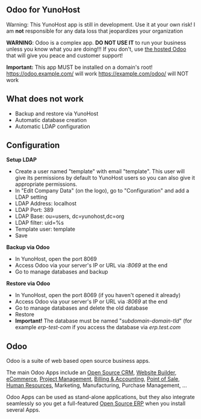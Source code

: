 Odoo for YunoHost
----------------------------
Warning: This YunoHost app is still in development. Use it at your own risk! I am **not** responsible for any data loss that jeopardizes your organization


**WARNING**: Odoo is a complex app. **DO NOT USE IT** to run your business unless you know what you are doing!!! If you don't, use <a href="https://www.odoo.com/fr_FR/pricing-online#num_users=1&custom_apps=0">the hosted Odoo</a> that will give you peace and customer support!


**Important:** This app MUST be installed on a domain's root!
https://odoo.example.com/ will work
https://example.com/odoo/ will NOT work

What does not work
------------------
- Backup and restore via YunoHost
- Automatic database creation
- Automatic LDAP configuration

Configuration
-------------
**Setup LDAP**
- Create a user named "template" with email "template". This user will give its permissions by default to YunoHost users so you can also give it appropriate permissions.
- In "Edit Company Data" (on the logo), go to "Configuration" and add a LDAP setting
- LDAP Address: localhost
- LDAP Port: 389
- LDAP Base: ou=users, dc=yunohost,dc=org
- LDAP filter: uid=%s
- Template user: template
- Save

**Backup via Odoo**
- In YunoHost, open the port 8069
- Access Odoo via your server's IP or URL via *:8069* at the end
- Go to manage databases and backup

**Restore via Odoo**
- In YunoHost, open the port 8069 (if you haven't opened it already)
- Access Odoo via your server's IP or URL via *:8069* at the end
- Go to manage databases and delete the old database
- Restore
- **Important!** The database must be named "*subdomain-domain-tld*" (for example *erp-test-com* if you access the database via *erp.test.com*


Odoo
----

Odoo is a suite of web based open source business apps.

The main Odoo Apps include an <a href="https://www.odoo.com/page/crm">Open Source CRM</a>, <a href="https://www.odoo.com/page/website-builder">Website Builder</a>, <a href="https://www.odoo.com/page/e-commerce">eCommerce</a>, <a href="https://www.odoo.com/page/project-management">Project Management</a>, <a href="https://www.odoo.com/page/accounting">Billing &amp; Accounting</a>, <a href="https://www.odoo.com/page/point-of-sale">Point of Sale</a>, <a href="https://www.odoo.com/page/employees">Human Resources</a>, Marketing, Manufacturing, Purchase Management, ...  

Odoo Apps can be used as stand-alone applications, but they also integrate seamlessly so you get
a full-featured <a href="https://www.odoo.com">Open Source ERP</a> when you install several Apps.